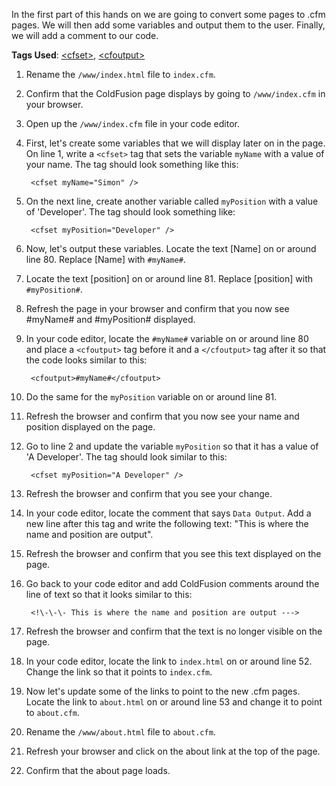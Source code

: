 In the first part of this hands on we are going to convert some pages to .cfm pages. We will then add some variables and output them to the user. Finally, we will add a comment to our code.

**Tags Used**: [\<cfset>](http://help.adobe.com/en_US/ColdFusion/10.0/CFMLRef/WSc3ff6d0ea77859461172e0811cbec22c24-7ffd.html), [\<cfoutput>](http://help.adobe.com/en_US/ColdFusion/10.0/CFMLRef/WSc3ff6d0ea77859461172e0811cbec22c24-7ff6.html)

1. Rename the `/www/index.html` file to `index.cfm`.
1. Confirm that the ColdFusion page displays by going to `/www/index.cfm` in your browser.
1. Open up the `/www/index.cfm` file in your code editor.
1. First, let's create some variables that we will display later on in the page. On line 1, write a `<cfset>` tag that sets the variable `myName` with a value of your name. The tag should look something like this:

        <cfset myName="Simon" />

1. On the next line, create another variable called `myPosition` with a value of 'Developer'. The tag should look something like:

        <cfset myPosition="Developer" />

1. Now, let's output these variables. Locate the text \[Name\] on or around line 80. Replace \[Name\] with `#myName#`.
1. Locate the text \[position\] on or around line 81. Replace \[position\] with `#myPosition#`.
1. Refresh the page in your browser and confirm that you now see #myName# and #myPosition# displayed.
1. In your code editor, locate the `#myName#` variable on or around line 80 and place a `<cfoutput>` tag before it and a `</cfoutput>` tag after it so that the code looks similar to this:

        <cfoutput>#myName#</cfoutput>

1. Do the same for the `myPosition` variable on or around line 81.
1. Refresh the browser and confirm that you now see your name and position displayed on the page.
1. Go to line 2 and update the variable `myPosition` so that it has a value of 'A Developer'. The tag should look similar to this:

        <cfset myPosition="A Developer" />

1. Refresh the browser and confirm that you see your change.
1. In your code editor, locate the comment that says `Data Output`. Add a new line after this tag and write the following text: "This is where the name and position are output".
1. Refresh the browser and confirm that you see this text displayed on the page.
1. Go back to your code editor and add ColdFusion comments around the line of text so that it looks similar to this:

        <!\-\-\- This is where the name and position are output --->

1. Refresh the browser and confirm that the text is no longer visible on the page.
1. In your code editor, locate the link to `index.html` on or around line 52. Change the link so that it points to `index.cfm`.
1. Now let's update some of the links to point to the new .cfm pages. Locate the link to `about.html` on or around line 53 and change it to point to `about.cfm`.
1. Rename the `/www/about.html` file to `about.cfm`.
1. Refresh your browser and click on the about link at the top of the page.
1. Confirm that the about page loads.